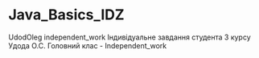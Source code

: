 # Java_Basics_IDZ
UdodOleg independent_work
Індивідуальне завдання студента 3 курсу Удода О.С.
Головний клас - Independent_work
